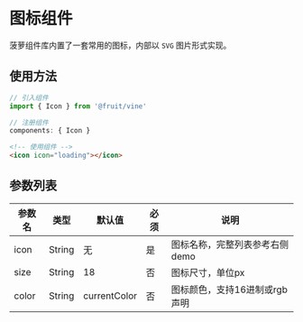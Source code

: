# 图标组件

菠萝组件库内置了一套常用的图标，内部以 `SVG` 图片形式实现。

## 使用方法
```js
// 引入组件
import { Icon } from '@fruit/vine'

// 注册组件
components: { Icon }
```

```html
<!-- 使用组件 -->
<icon icon="loading"></icon>
```

## 参数列表
|  参数名  | 类型    |    默认值    |  必须 |               说明            |
| ------- | ------- | ------------ | ---- | ----------------------------- |
| icon    |  String |      无      |  是  |  图标名称，完整列表参考右侧demo |
| size    |  String |      18      |  否  |  图标尺寸，单位px              |
| color   |  String | currentColor |  否  |  图标颜色，支持16进制或rgb声明  |
